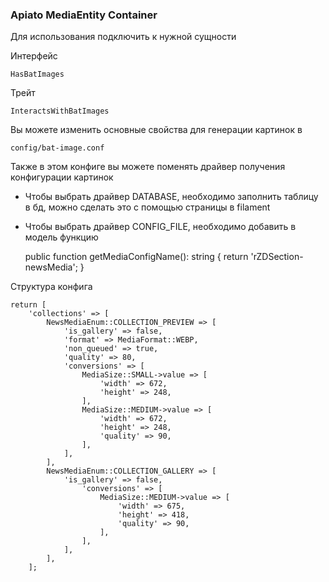 ### Apiato MediaEntity Container

Для использования подключить к нужной сущности

Интерфейс

`HasBatImages`

Трейт

`InteractsWithBatImages`

Вы можете изменить основные свойства для генерации картинок в 

`config/bat-image.conf`

Также в этом конфиге вы можете поменять драйвер получения конфигурации картинок

- Чтобы выбрать драйвер DATABASE, необходимо заполнить таблицу в бд, можно сделать это с помощью страницы в filament


- Чтобы выбрать драйвер CONFIG_FILE, необходимо добавить в модель функцию


    public function getMediaConfigName(): string
    {
        return 'rZDSection-newsMedia';
    }

Структура конфига 

    return [
        'collections' => [
            NewsMediaEnum::COLLECTION_PREVIEW => [
                'is_gallery' => false,
                'format' => MediaFormat::WEBP,
                'non_queued' => true,
                'quality' => 80,
                'conversions' => [
                    MediaSize::SMALL->value => [
                        'width' => 672,
                        'height' => 248,
                    ],
                    MediaSize::MEDIUM->value => [
                        'width' => 672,
                        'height' => 248,
                        'quality' => 90,
                    ],
                ],
            ],
            NewsMediaEnum::COLLECTION_GALLERY => [
                'is_gallery' => false,
                    'conversions' => [
                        MediaSize::MEDIUM->value => [
                            'width' => 675,
                            'height' => 418,
                            'quality' => 90,
                        ],
                    ],
                ],
            ],
        ];